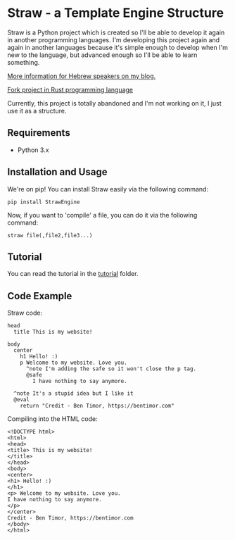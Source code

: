 # Straw - a Template Engine Structure
Straw is a Python project which is created so I'll be able to develop it again in another programming languages.
I'm developing this project again and again in another languages because it's simple enough to develop when I'm new to the language, but advanced enough so I'll be able to learn something.

[More information for Hebrew speakers on my blog.](https://bentimor.com/straw/)

[Fork project in Rust programming language](https://github.com/BenTimor/IronStraw)
 
Currently, this project is totally abandoned and I'm not working on it, I just use it as a structure.

## Requirements
 - Python 3.x

## Installation and Usage
We're on pip!
You can install Straw easily via the following command:

    pip install StrawEngine
Now, if you want to 'compile' a file, you can do it via the following command:

    straw file(,file2,file3...)

## Tutorial
You can read the tutorial in the [tutorial](https://github.com/BenTimor/Straw/tree/master/tutorial) folder.

## Code Example
Straw code:

    head
      title This is my website!
    
    body
      center
        h1 Hello! :)
        p Welcome to my website. Love you.
          ^note I'm adding the safe so it won't close the p tag.
          @safe
            I have nothing to say anymore.
    
      ^note It's a stupid idea but I like it
      @eval
        return "Credit - Ben Timor, https://bentimor.com"

Compiling into the HTML code:

    <!DOCTYPE html>
    <html> 
    <head> 
    <title> This is my website!
    </title>
    </head>
    <body> 
    <center> 
    <h1> Hello! :)
    </h1>
    <p> Welcome to my website. Love you.
    I have nothing to say anymore.
    </p>
    </center>
    Credit - Ben Timor, https://bentimor.com
    </body>
    </html>

